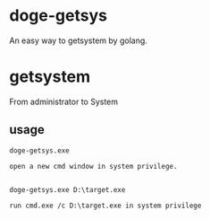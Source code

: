 # doge-getsys
An easy way to getsystem by golang.

# getsystem
From administrator to System

## usage
```
doge-getsys.exe

open a new cmd window in system privilege.


doge-getsys.exe D:\target.exe

run cmd.exe /c D:\target.exe in system privilege

```
